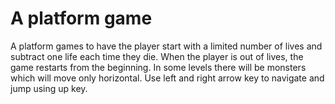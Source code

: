 # A platform game

A platform games to have the player start with a limited number of lives and subtract one life each time they die. When the player is out of
lives, the game restarts from the beginning. In some levels there will be monsters which will move only horizontal. 
Use left and right arrow key to navigate and jump using up key.

